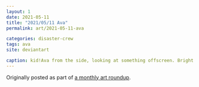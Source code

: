 ```yaml
---
layout: 1
date: 2021-05-11
title: "2021/05/11 Ava"
permalink: art/2021-05-11-ava

categories: disaster-crew
tags: ava
site: deviantart

caption: kid!Ava from the side, looking at something offscreen. Bright pink background, dark grayscale Ava. Image includes smaller process shots.
---
```

Originally posted as part of [a monthly art roundup](https://www.deviantart.com/a-flyleaf/art/roundup-05-2021-focus-pingpong-month-881268597).